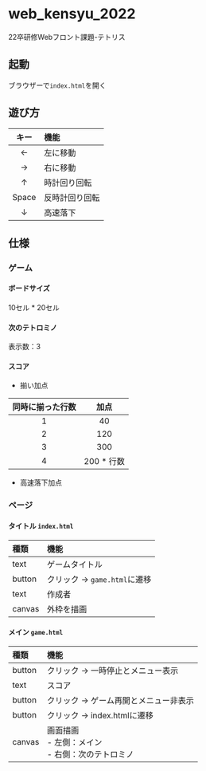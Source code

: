 # web_kensyu_2022
22卒研修Webフロント課題-テトリス

## 起動
ブラウザーで`index.html`を開く

## 遊び方
|  キー   | 機能      |
|:-----:|:--------|
|   ←   | 左に移動    |
|   →   | 右に移動    |
|   ↑   | 時計回り回転  |
| Space | 反時計回り回転 |
|   ↓   | 高速落下    |

## 仕様
### ゲーム
#### ボードサイズ
10セル * 20セル
#### 次のテトロミノ
表示数：3
#### スコア
- 揃い加点

| 同時に揃った行数 |    加点    |
|:--------:|:--------:|
  |    1     |    40    |
  |    2     |   120    |
  |    3     |   300    |
  |    4     | 200 * 行数 |



- 高速落下加点
### ページ
#### タイトル `index.html`

| 種類      | 機能                    |
|:--------|:----------------------|
| text    | 	ゲームタイトル              |
| button	 | クリック → `game.html`に遷移 |
| text    | 作成者                   |
| canvas	 | 外枠を描画                 |

#### メイン `game.html`

| 種類	     | 機能                                    |
|:--------|:--------------------------------------|
| button	 | クリック → 一時停止とメニュー表示                    |
| text	   | スコア                                   |
| button  | クリック → ゲーム再開とメニュー非表示                  |
| button  | クリック → index.htmlに遷移                  |
| canvas  | 画面描画 <br/> - 左側：メイン<br/> - 右側：次のテトロミノ |
